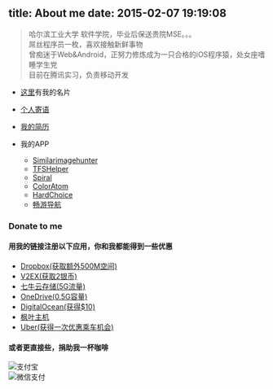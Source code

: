 title: About me
date: 2015-02-07 19:19:08
---
>哈尔滨工业大学 软件学院，毕业后保送贵院MSE。。。  
>屌丝程序员一枚，喜欢接触新鲜事物  
>曾痴迷于Web&Android，正努力修炼成为一只合格的iOS程序猿，处女座嗜睡学生党  
>目前在腾讯实习，负责移动开发

- [这里](http://about.me/yulingtianxia/)有我的名片  

- [个人寄语](http://yulingtianxia.com/about/aboutme.html)  
- [我的简历](http://yangxiaoyu.me/#/welcome)  
- 我的APP
	- [Similarimagehunter](http://similarimagehunter.yulingtianxia.com)
	- [TFSHelper](https://github.com/yulingtianxia/TFSHelper)
	- [Spiral](http://spiral.yulingtianxia.com)
	- [ColorAtom](http://coloratom.yulingtianxia.com)    
	- [HardChoice](http://hardchoice.yulingtianxia.com)
	- [畅游导航](http://changyou.yulingtianxia.com)  

### Donate to me
#### 用我的链接注册以下应用，你和我都能得到一些优惠  

- [Dropbox(获取额外500M空间)](https://db.tt/qpgWW1VU)
- [V2EX(获取2银币)](http://www.v2ex.com/?r=yulingtianxia)
- [七牛云存储(5G流量)](https://portal.qiniu.com/signup?code=3l9qmmes7kimq)
- [OneDrive(0.5G容量)](https://onedrive.live.com/?invref=71b98deb9fa7a559&invsrc=90)
- [DigitalOcean(获得$10)](https://www.digitalocean.com/?refcode=2c163841a4f4)
- [枫叶主机](https://www.fyzhuji.com/aff.php?aff=1139)
- [Uber(获得一次优惠乘车机会)](https://get.uber.com.cn/invite/ld7io)

#### 或者更直接些，捐助我一杯咖啡

![支付宝](http://yulingtianxia.com/resources/payme/alipay.jpg)  
![微信支付](http://yulingtianxia.com/resources/payme/wechatpay.jpg)

<script async src="//pagead2.googlesyndication.com/pagead/js/adsbygoogle.js"></script>
<!-- ad -->
<ins class="adsbygoogle"
     style="display:block"
     data-ad-client="ca-pub-4671213864485232"
     data-ad-slot="9486775501"
     data-ad-format="auto"></ins>
<script>
(adsbygoogle = window.adsbygoogle || []).push({});
</script>
